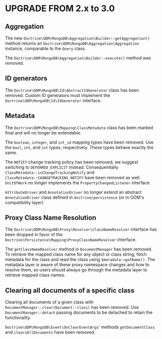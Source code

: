 # UPGRADE FROM 2.x to 3.0

## Aggregation

The new `Doctrine\ODM\MongoDB\Aggregation\Builder::getAggregation()` method
returns an `Doctrine\ODM\MongoDB\Aggregation\Aggregation` instance, comparable
to the `Query` class.

The `Doctrine\ODM\MongoDB\Aggregation\Builder::execute()` method was removed.

## ID generators

The `Doctrine\ODM\MongoDB\Id\AbstractIdGenerator` class has been removed. Custom
ID generators must implement the `Doctrine\ODM\MongoDB\Id\IdGenerator`
interface.

## Metadata
The `Doctrine\ODM\MongoDB\Mapping\ClassMetadata` class has been marked final and
will no longer be extendable.

The `boolean`, `integer`, and `int_id` mapping types have been removed. Use the
`bool`, `int`, and `int` types, respectively. These types behave exactly the
same.

The `NOTIFY` change tracking policy has been removed, we suggest switching to
`DEFERRED_EXPLICIT` instead. Consequentially `ClassMetadata::isChangeTrackingNotify` 
and `ClassMetadata::CHANGETRACKING_NOTIFY` have been removed as well. `UnitOfWork`
no longer implements the `PropertyChangedListener` interface.

`AttributeDriver` and `AnnotationDriver` no longer extend an abstract 
`AnnotationDriver` class defined in `doctrine/persistence` (or in ODM's 
compatibility layer)

## Proxy Class Name Resolution

The `Doctrine\ODM\MongoDB\Proxy\Resolver\ClassNameResolver` interface has been
dropped in favor of the `Doctrine\Persistence\Mapping\ProxyClassNameResolver`
interface.

The `getClassNameResolver` method in `DocumentManager` has been removed. To
retrieve the mapped class name for any object or class string,  fetch metadata
for the class and read the class using `$metadata->getName()`. The metadata
layer is aware of these proxy namespace changes and how to resolve them, so
users should always go through the metadata layer to retrieve mapped class
names.

## Clearing all documents of a specific class

Clearing all documents of a given class with `DocumentManager::clear(Document::class)`
has been removed. Use `DocumentManager::detach` passing documents to be detached
to retain the functionality.

`Doctrine\ODM\MongoDB\Event\OnClearEventArgs`' methods `getDocumentClass` and 
`clearsAllDocuments` have been removed.
